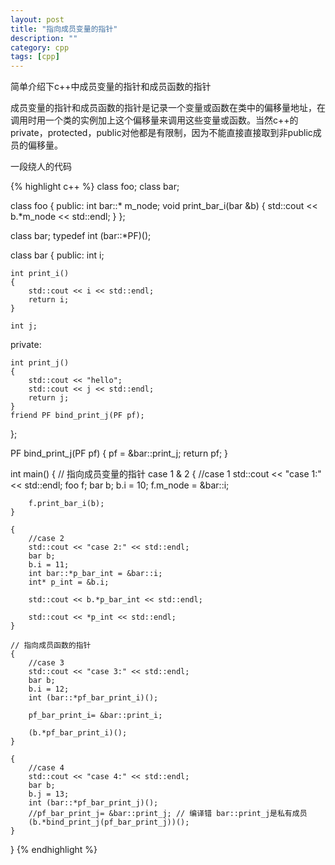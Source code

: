 ```yaml
---
layout: post
title: "指向成员变量的指针"
description: ""
category: cpp
tags: [cpp]
---
```



简单介绍下c++中成员变量的指针和成员函数的指针

成员变量的指针和成员函数的指针是记录一个变量或函数在类中的偏移量地址，在调用时用一个类的实例加上这个偏移量来调用这些变量或函数。当然c++的private，protected，public对他都是有限制，因为不能直接直接取到非public成员的偏移量。

一段绕人的代码 

{% highlight c++ %}
class foo;
class bar;

class foo
{
public:
	int bar::* m_node;
	void print_bar_i(bar &b)
	{
		std::cout << b.*m_node << std::endl;
	}
};

class bar;
typedef int (bar::*PF)();

class bar
{
public:
	int i;

	int print_i()
	{
		std::cout << i << std::endl;
		return i;
	}

	int j;
private:

	int print_j()
	{
		std::cout << "hello";
		std::cout << j << std::endl;
		return j;
	}
	friend PF bind_print_j(PF pf);
};



PF bind_print_j(PF pf)
{
	pf = &bar::print_j;
	return pf;
}

int main()
{
	// 指向成员变量的指针 case 1 & 2
	{
		//case 1
		std::cout << "case 1:" << std::endl;
		foo f;
		bar b;
		b.i = 10;
		f.m_node = &bar::i;

		f.print_bar_i(b);
	}

	{
		//case 2
		std::cout << "case 2:" << std::endl;
		bar b;
		b.i = 11;
		int bar::*p_bar_int = &bar::i;
		int* p_int = &b.i;

		std::cout << b.*p_bar_int << std::endl;

		std::cout << *p_int << std::endl;
	}

	// 指向成员函数的指针
	{
		//case 3
		std::cout << "case 3:" << std::endl;
		bar b;
		b.i = 12;
		int (bar::*pf_bar_print_i)();

		pf_bar_print_i= &bar::print_i;

		(b.*pf_bar_print_i)();
	}

	{
		//case 4
		std::cout << "case 4:" << std::endl;
		bar b;
		b.j = 13;
	 	int (bar::*pf_bar_print_j)();
		//pf_bar_print_j= &bar::print_j; // 编译错 bar::print_j是私有成员
	 	(b.*bind_print_j(pf_bar_print_j))();
	}
}
{% endhighlight %}


